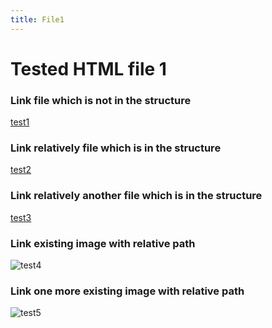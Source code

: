 ```yaml
---
title: File1
---
```


<h1>Tested HTML file 1</h1>

<h3>Link file which is not in the structure</h3>
<a href="https://github.com/gardener/gardener/blob/v1.30.0/README.md">test1</a>

<h3>Link relatively file which is in the structure</h3>
<a href="/maintree/html-tests/filetree/testedhtmlfile3/">test2</a>

<h3>Link relatively another file which is in the structure</h3>
<a href="/maintree/html-tests/filetree/innerdir/testedhtmlfile5/">test3</a>

<h3>Link existing image with relative path</h3>
<img title="test4" src="/maintree/gardener-docforge-logo.png">

<h3>Link one more existing image with relative path</h3>
<img title="test5" src="/maintree/gardener-docforge-logo.png">
